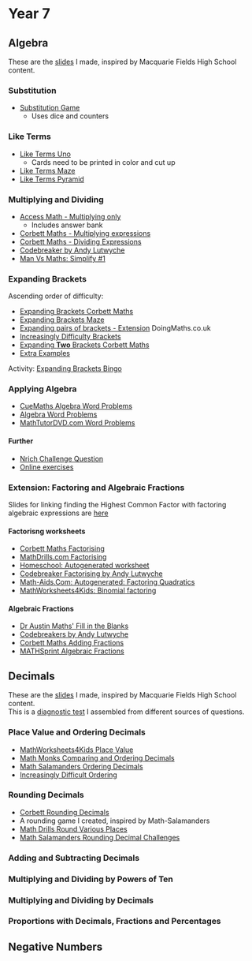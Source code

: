 # Year 7
## Algebra
These are the [slides](static/pdfs/slides/Year_7/yr7-algebra.pdf) I made, inspired by Macquarie Fields High School content.

### Substitution
* [Substitution Game](https://www.math-salamanders.com/algebra-math-games.html)
	* Uses dice and counters

### Like Terms
* [Like Terms Uno](https://www.frontporchmath.com/wp-content/uploads/2017/10/like-terms-uno.pdf)
	* Cards need to be printed in color and cut up
* [Like Terms Maze](https://www.teacherspayteachers.com/Product/FREE-Combining-Like-Terms-Maze-4451766?st=037d8f7f3eaa44be9648018aea9c437e)
* [Like Terms Pyramid](https://www.teacherspayteachers.com/Product/Combining-Like-Terms-Activity-Pyramid-Style-2516935?st=1b98116c1a297dd5fb0496c9a3f29319)


### Multiplying and Dividing
* [Access Math - Multiplying only](https://www.accessmaths.co.uk/uploads/4/4/2/3/44232537/multiplying_algebraic_expressions_worksheet_msc.pdf)
	* Includes answer bank
* [Corbett Maths - Multiplying expressions](https://corbettmaths.com/wp-content/uploads/2013/02/multiplying-terms-pdf1.pdf)
* [Corbett Maths - Dividing Expressions](https://corbettmaths.com/wp-content/uploads/2013/02/dividing-terms-pdf1.pdf)
* [Codebreaker by Andy Lutwyche](https://www.tes.com/en-au/teaching-resource/multiplying-and-dividing-fractions-codebreakers-11245813)
* [Man Vs Maths: Simplify #1](https://www.manvsmaths.com/algebra/basic_simplify_1.pdf)

### Expanding Brackets
Ascending order of difficulty:

* [Expanding Brackets Corbett Maths](https://corbettmaths.com/wp-content/uploads/2013/02/expanding-brackets-pdf1.pdf)
* [Expanding Brackets Maze](https://www.tes.com/en-au/teaching-resource/expanding-single-brackets-maze-12074729)
* [Expanding pairs of brackets - Extension](https://www.doingmaths.co.uk/expanding-brackets.html)
	DoingMaths.co.uk
* [Increasingly Difficulty Brackets](https://startingpointsmaths.com/2020/09/01/increasingly-difficult-brackets/)
* [Expanding **Two** Brackets Corbett Maths](https://corbettmaths.com/wp-content/uploads/2013/02/expanding-two-brackets-pdf2.pdf)
* [Extra Examples](https://www.doingmaths.co.uk/uploads/8/3/8/9/8389495/expanding_single_brackets.pdf)

Activity: [Expanding Brackets Bingo](https://www.interactive-maths.com/expanding-single-brackets-qqi-bingo.html)

### Applying Algebra
* [CueMaths Algebra Word Problems](https://www.cuemath.com/worksheets/algebra-word-problems-worksheets/)
* [Algebra Word Problems](https://view.officeapps.live.com/op/view.aspx?src=https%3A%2F%2Fwww.scarsdaleschools.k12.ny.us%2Fcms%2Flib5%2FNY01001205%2FCentricity%2FDomain%2F360%2FWordProbPacket2.doc&wdOrigin=BROWSELINK)
* [MathTutorDVD.com Word Problems](https://algebra-worksheets.s3.amazonaws.com/Algebra-Word-Problems/Algebra+Word+Problems+-+Worksheet+1+-+Number+Problems.pdf)

#### Further
* [Nrich Challenge Question](https://nrich.maths.org/1031)
* [Online exercises](https://www.transum.org/software/SW/Starter_of_the_day/Students/Algebra_In_Action.asp)


### Extension: Factoring and Algebraic Fractions
Slides for linking finding the Highest Common Factor with factoring algebraic expressions are [here](static/pdfs/slides/Year_7/7-matd-factorization.pdf)
#### Factorisng worksheets
* [Corbett Maths Factorising](https://corbettmaths.com/wp-content/uploads/2020/05/Factorisation.pdf)
* [MathDrills.com Factorising](https://math-drills.com/algebra/expressions_factoring_nosquares_xcoef_posmult_001.php)
* [Homeschool: Autogenerated worksheet](https://www.homeschoolmath.net/worksheets/table-factoring-distributive.php?col=2&row=7&coeffmin=2&coeffmax=9&constmin=1&constmax=12&decimals=0&workspace=3&problemtype=1&type1=1&font=Arial&FontSize=12pt&pad=8&border=on&ptitle=&Submit=Submit)
* [Codebreaker Factorising by Andy Lutwyche](https://www.tes.com/en-au/teaching-resource/codebreaker-factorising-expressions-6449047)
* [Math-Aids.Com: Autogenerated: Factoring Quadratics](https://www.math-aids.com/Algebra/Algebra_1/Polynomials/Factoring_Quadratic.html)
* [MathWorksheets4Kids: Binomial factoring](https://www.mathworksheets4kids.com/grade-8/factoring-binomials.php)

#### Algebraic Fractions
* [Dr Austin Maths' Fill in the Blanks](https://www.draustinmaths.com/_files/ugd/7ac124_c8ceecc0327f473892852c5799d1893c.pdf)
* [Codebreakers by Andy Lutwyche](https://www.tes.com/en-au/teaching-resource/algebraic-fractions-codebreakers-11411609)
* [Corbett Maths Adding Fractions](https://corbettmaths.com/wp-content/uploads/2013/02/adding-algebraic-fractions-pdf.pdf)
* [MATHSprint Algebraic Fractions](https://mathsprint.wordpress.com/wp-content/uploads/2013/06/a-algebraic-fractions-add-subtract-1.pdf)


## Decimals
These are the [slides](static/pdfs/slides/Year_7/yr7-decimals.pdf) I made, inspired by Macquarie Fields High School content.   
This is a [diagnostic test](static/pdfs/my_resources/Year7-Decimals-Diagnostic.pdf) I assembled from different sources of questions.

### Place Value and Ordering Decimals
+ [MathWorksheets4Kids Place Value](https://www.mathworksheets4kids.com/decimal-place-value.php)
+ [Math Monks Comparing and Ordering Decimals](https://mathmonks.com/worksheets/comparing-and-ordering-decimals-worksheets)
+ [Math Salamanders Ordering Decimals](https://www.math-salamanders.com/ordering-decimals.html)
+ [Increasingly Difficult Ordering](https://taylorda01.weebly.com/uploads/4/2/3/8/42387051/ordering_numbers_01.pdf)

### Rounding Decimals
+ [Corbett Rounding Decimals](https://corbettmaths.com/wp-content/uploads/2019/01/Rounding-decimal-places-pdf.pdf)
+ A rounding game I created, inspired by Math-Salamanders
+ [Math Drills Round Various Places](https://math-drills.com/decimal/decround_various_various_001.php)
+ [Math Salamanders Rounding Decimal Challenges](https://www.math-salamanders.com/rounding-decimals-worksheet.html)


### Adding and Subtracting Decimals

### Multiplying and Dividing by Powers of Ten

### Multiplying and Dividing by Decimals

### Proportions with Decimals, Fractions and Percentages

## Negative Numbers